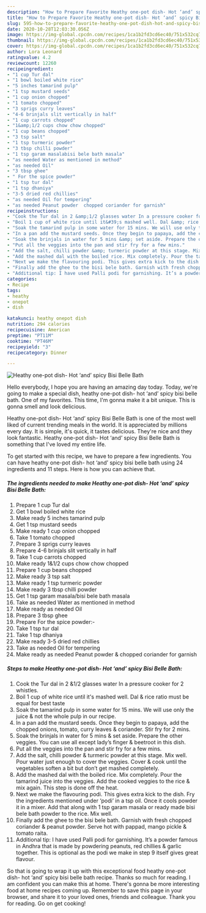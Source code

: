 ```yaml
---
description: "How to Prepare Favorite Heathy one-pot dish- Hot ‘and’ spicy Bisi Belle Bath"
title: "How to Prepare Favorite Heathy one-pot dish- Hot ‘and’ spicy Bisi Belle Bath"
slug: 595-how-to-prepare-favorite-heathy-one-pot-dish-hot-and-spicy-bisi-belle-bath
date: 2020-10-28T12:03:30.056Z
image: https://img-global.cpcdn.com/recipes/1ca1b2fd3cd6ec40/751x532cq70/heathy-one-pot-dish-hot-and-spicy-bisi-belle-bath-recipe-main-photo.jpg
thumbnail: https://img-global.cpcdn.com/recipes/1ca1b2fd3cd6ec40/751x532cq70/heathy-one-pot-dish-hot-and-spicy-bisi-belle-bath-recipe-main-photo.jpg
cover: https://img-global.cpcdn.com/recipes/1ca1b2fd3cd6ec40/751x532cq70/heathy-one-pot-dish-hot-and-spicy-bisi-belle-bath-recipe-main-photo.jpg
author: Lora Leonard
ratingvalue: 4.2
reviewcount: 12260
recipeingredient:
- "1 cup Tur dal"
- "1 bowl boiled white rice"
- "5 inches tamarind pulp"
- "1 tsp mustard seeds"
- "1 cup onion chopped"
- "1 tomato chopped"
- "3 sprigs curry leaves"
- "4-6 brinjals slit vertically in half"
- "1 cup carrots chopped"
- "1&amp;1/2 cups chow chow chopped"
- "1 cup beans chopped"
- "3 tsp salt"
- "1 tsp turmeric powder"
- "3 tbsp chilli powder"
- "1 tsp garam masalabisi bele bath masala"
- "as needed Water as mentioned in method"
- "as needed Oil"
- "3 tbsp ghee"
- " For the spice powder"
- "1 tsp tur dal"
- "1 tsp dhaniya"
- "3-5 dried red chillies"
- "as needed Oil for tempering"
- "as needed Peanut powder  chopped coriander for garnish"
recipeinstructions:
- "Cook the Tur dal in 2 &amp;1/2 glasses water In a pressure cooker for 2 whistles."
- "Boil 1 cup of white rice until it&#39;s mashed well. Dal &amp; rice ratio must be equal for best taste"
- "Soak the tamarind pulp in some water for 15 mins. We will use only the juice &amp; not the whole pulp in our recipe."
- "In a pan add the mustard seeds. Once they begin to papaya, add the chopped onions, tomato, curry leaves &amp; coriander. Stir fry for 2 mins."
- "Soak the brinjals in water for 5 mins &amp; set aside. Prepare the other veggies. You can use all except lady’s finger &amp; beetroot in this dish."
- "Put all the veggies into the pan and stir fry for a few mins."
- "Add the salt, chilli powder &amp; turmeric powder at this stage. Mix well. Pour water just enough to cover the veggies. Cover &amp; cook until the vegetables soften a bit but don’t get mashed completely."
- "Add the mashed dal with the boiled rice. Mix completely. Pour the tamarind juice into the veggies. Add the cooked veggies to the rice &amp; mix again. This step is done off the heat."
- "Next we make the flavouring podi. This gives extra kick to the dish. Fry the ingredients mentioned under ‘podi’ in a tsp oil. Once it cools powder it in a mixer. Add that along with 1 tsp garam masala or ready made bisi bele bath powder to the rice. Mix well."
- "Finally add the ghee to the bisi bele bath. Garnish with fresh chopped coriander &amp; peanut powder. Serve hot with pappad, mango pickle &amp; tomato raita."
- "Additional tip: I have used Palli podi for garnishing. It’s a powder famous in Andhra that is made by powdering peanuts, red chillies &amp; garlic together. This is optional as the podi we make in step 9 itself gives great flavour."
categories:
- Recipe
tags:
- heathy
- onepot
- dish

katakunci: heathy onepot dish 
nutrition: 294 calories
recipecuisine: American
preptime: "PT11M"
cooktime: "PT46M"
recipeyield: "3"
recipecategory: Dinner

---
```



![Heathy one-pot dish- Hot ‘and’ spicy Bisi Belle Bath](https://img-global.cpcdn.com/recipes/1ca1b2fd3cd6ec40/751x532cq70/heathy-one-pot-dish-hot-and-spicy-bisi-belle-bath-recipe-main-photo.jpg)

Hello everybody, I hope you are having an amazing day today. Today, we're going to make a special dish, heathy one-pot dish- hot ‘and’ spicy bisi belle bath. One of my favorites. This time, I'm gonna make it a bit unique. This is gonna smell and look delicious.



Heathy one-pot dish- Hot ‘and’ spicy Bisi Belle Bath is one of the most well liked of current trending meals in the world. It is appreciated by millions every day. It is simple, it's quick, it tastes delicious. They're nice and they look fantastic. Heathy one-pot dish- Hot ‘and’ spicy Bisi Belle Bath is something that I've loved my entire life.


To get started with this recipe, we have to prepare a few ingredients. You can have heathy one-pot dish- hot ‘and’ spicy bisi belle bath using 24 ingredients and 11 steps. Here is how you can achieve that.

<!--inarticleads1-->

##### The ingredients needed to make Heathy one-pot dish- Hot ‘and’ spicy Bisi Belle Bath:

1. Prepare 1 cup Tur dal
1. Get 1 bowl boiled white rice
1. Make ready 5 inches tamarind pulp
1. Get 1 tsp mustard seeds
1. Make ready 1 cup onion chopped
1. Take 1 tomato chopped
1. Prepare 3 sprigs curry leaves
1. Prepare 4-6 brinjals slit vertically in half
1. Take 1 cup carrots chopped
1. Make ready 1&amp;1/2 cups chow chow chopped
1. Prepare 1 cup beans chopped
1. Make ready 3 tsp salt
1. Make ready 1 tsp turmeric powder
1. Make ready 3 tbsp chilli powder
1. Get 1 tsp garam masala/bisi bele bath masala
1. Take as needed Water as mentioned in method
1. Make ready as needed Oil
1. Prepare 3 tbsp ghee
1. Prepare  For the spice powder:-
1. Take 1 tsp tur dal
1. Take 1 tsp dhaniya
1. Make ready 3-5 dried red chillies
1. Take as needed Oil for tempering
1. Make ready as needed Peanut powder &amp; chopped coriander for garnish




<!--inarticleads2-->

##### Steps to make Heathy one-pot dish- Hot ‘and’ spicy Bisi Belle Bath:

1. Cook the Tur dal in 2 &amp;1/2 glasses water In a pressure cooker for 2 whistles.
1. Boil 1 cup of white rice until it&#39;s mashed well. Dal &amp; rice ratio must be equal for best taste
1. Soak the tamarind pulp in some water for 15 mins. We will use only the juice &amp; not the whole pulp in our recipe.
1. In a pan add the mustard seeds. Once they begin to papaya, add the chopped onions, tomato, curry leaves &amp; coriander. Stir fry for 2 mins.
1. Soak the brinjals in water for 5 mins &amp; set aside. Prepare the other veggies. You can use all except lady’s finger &amp; beetroot in this dish.
1. Put all the veggies into the pan and stir fry for a few mins.
1. Add the salt, chilli powder &amp; turmeric powder at this stage. Mix well. Pour water just enough to cover the veggies. Cover &amp; cook until the vegetables soften a bit but don’t get mashed completely.
1. Add the mashed dal with the boiled rice. Mix completely. Pour the tamarind juice into the veggies. Add the cooked veggies to the rice &amp; mix again. This step is done off the heat.
1. Next we make the flavouring podi. This gives extra kick to the dish. Fry the ingredients mentioned under ‘podi’ in a tsp oil. Once it cools powder it in a mixer. Add that along with 1 tsp garam masala or ready made bisi bele bath powder to the rice. Mix well.
1. Finally add the ghee to the bisi bele bath. Garnish with fresh chopped coriander &amp; peanut powder. Serve hot with pappad, mango pickle &amp; tomato raita.
1. Additional tip: I have used Palli podi for garnishing. It’s a powder famous in Andhra that is made by powdering peanuts, red chillies &amp; garlic together. This is optional as the podi we make in step 9 itself gives great flavour.




So that is going to wrap it up with this exceptional food heathy one-pot dish- hot ‘and’ spicy bisi belle bath recipe. Thanks so much for reading. I am confident you can make this at home. There's gonna be more interesting food at home recipes coming up. Remember to save this page in your browser, and share it to your loved ones, friends and colleague. Thank you for reading. Go on get cooking!

